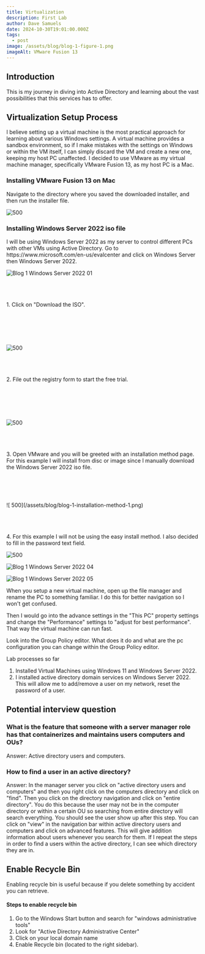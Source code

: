 ```yaml
---
title: Virtualization
description: First Lab
author: Dave Samuels
date: 2024-10-30T19:01:00.000Z
tags:
  - post
image: /assets/blog/blog-1-figure-1.png
imageAlt: VMware Fusion 13
---
```

## Introduction

<p> This is my journey in diving into Active Directory and learning about the vast possibilities that this services has to offer. </p>

## Virtualization Setup Process

<p> I believe setting up a virtual machine is the most practical approach for learning about various Windows settings. A virtual machine provides a sandbox environment, so if I make mistakes with the settings on Windows or within the VM itself, I can simply discard the VM and create a new one, keeping my host PC unaffected. I decided to use VMware as my virtual machine manager, specifically VMware Fusion 13, as my host PC is a Mac. </p>

### Installing VMware Fusion 13 on Mac

<p> Navigate to the directory where you saved the downloaded installer, and then run the installer file. </p>

![ 500](/assets/blog/blog-1-figure-01.png)

### Installing Windows Server 2022 iso file

<p> I will be using Windows Server 2022 as my server to control different PCs with other VMs using Active Directory.  Go to https://www.microsoft.com/en-us/evalcenter and click on Windows Server then Windows Server 2022. </p>

![Blog 1 Windows Server 2022 01](/assets/blog/winserver-2022-1.png)
&nbsp;
<br>
<br>
<br>
<br>
<p> 1. Click on "Download the ISO". </p>
<br>
<br>
<br>
<br>

![ 500](/assets/blog/winserver-2022-2.png)
<br>
<br>
<br>
<br>
<p> 2. File out the registry form to start the free trial. </p>
<br>
<br>
<br>
<br>

![ 500](/assets/blog/winserver-2022-3.png)
<br>
<br>
<br>
<br>

<p> 3. Open VMware and you will be greeted with an installation method page. For this example I will install from disc or image since I manually download the Windows Server 2022 iso file. </p>

<br>
<br>
<br>
<br>
![ 500](/assets/blog/blog-1-installation-method-1.png)
<br>
<br>
<br>
<br>
<p> 4. For this example I will not be using the easy install method. I also decided to fill in the password text field. </p>

![ 500](/assets/blog/vmware-easy-installation-method-1.png)

![Blog 1 Windows Server 2022 04](/assets/blog/winserver-2022-4.png)

![Blog 1 Windows Server 2022 05](/assets/blog/winserver2022-5.png)

<p> When you setup a new virtual machine, open up the file manager and rename the PC to something familiar. I do this for better navigation so I won't get confused. </p>

<p> Then I would go into the advance settings in the "This PC" property settings and change the "Performance" settings to "adjust for best performance". That way the virtual machine can run fast. </p>

<p> Look into the Group Policy editor. What does it do and what are the pc configuration you can change within the Group Policy editor. </p>

Lab processes so far

1. Installed Virtual Machines using Windows 11 and Windows Server 2022.
2. I installed active directory domain services on Windows Server 2022. This will allow me to add/remove a user on my network, reset the password of a user.

## Potential interview question

### What is the feature that someone with a server manager role has that containerizes and maintains users computers and OUs?

Answer: Active directory users and computers.

### How to find a user in an active directory?

<p> Answer: In the manager server you click on "active directory users and computers" and then you right click on the computers directory and click on "find". Then you click on the directory navigation and click on "entire directory". You do this because the user may not be in the computer directory or within a certain OU so searching from entire directory will search everything. You should see the user show up after this step. 
You can click on "view" in the navigation bar within active directory users and computers and click on advanced features. This will give addition information about users whenever you search for them. If I repeat the steps in order to find a users within the active directory, I can see which directory they are in. </p>

## Enable Recycle Bin

Enabling recycle bin is useful because if you delete something by accident you can retrieve. 

#### Steps to enable recycle bin

1. Go to the Windows Start button and search for "windows administrative tools"
2. Look for "Active Directory Administrative Center"
3. Click on your local domain name
4. Enable Recycle bin (located to the right sidebar).
